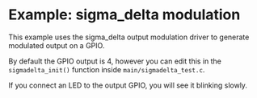 # Example: sigma_delta modulation

This example uses the sigma_delta output modulation driver to generate modulated output on a GPIO.

By default the GPIO output is 4, however you can edit this in the `sigmadelta_init()` function inside `main/sigmadelta_test.c`.

If you connect an LED to the output GPIO, you will see it blinking slowly.
